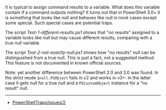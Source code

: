 
It is typical to assign command results to a variable. What does this variable
contain if a command outputs nothing? It turns out that in PowerShell 3.0+ it
is something that looks like null and behaves like null is most cases except
some special. Such special cases are potential traps.

The script *Test-1-different-results.ps1* shows that "no results" assigned to a
variable looks like null but may cause different results, comparing with a true
null variable.

The script *Test-2-not-exactly-null.ps1* shows how "no results" null can be
distinguished from a true null. This is just a fact, not a suggested method.
This feature is not documented in known official sources.

Note: yet another difference between PowerShell 2.0 and 3.0 was found. In the
strict mode `$null.PSObject` fails in v2 and works in v3+. In the latter case
it gets null for a true null and a `PSCustomObject` instance for a "no result"
null.

---

- [PowerShellTraps/issues/2](https://github.com/nightroman/PowerShellTraps/issues/2)
